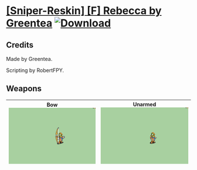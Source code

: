 # [\[Sniper-Reskin\] \[F\] Rebecca by Greentea](./) [![Download](https://img.shields.io/badge/Download-Click%20Here!-red)](https://minhaskamal.github.io/DownGit/#/home?url=https://github.com/Klokinator/FE-Repo/tree/main/Battle%20Animations%2FInfantry%20-%20(Bow)%20Snipers%20and%20Ballistae%2F%5BSniper-Reskin%5D%20%5BF%5D%20Rebecca%20by%20Greentea)
## Credits

Made by Greentea.

Scripting by RobertFPY.

## Weapons

| <b>Bow</b><br/><img alt="Bow animation" src="./5.%20Bow/Bow.gif"/> | <b>Unarmed</b><br/><img alt="Unarmed animation" src="./8.%20Unarmed/Unarmed.gif"/> |
| :---: | :---: |
